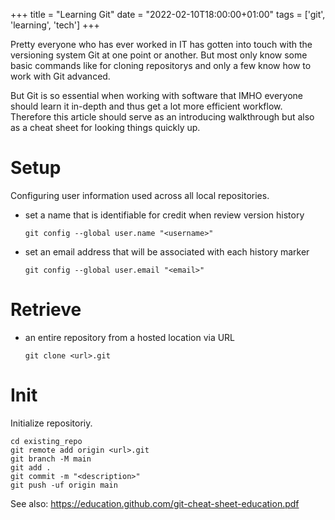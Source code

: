 +++
title = "Learning Git"
date = "2022-02-10T18:00:00+01:00"
tags  = ['git', 'learning', 'tech']
+++

Pretty everyone who has ever worked in IT has gotten into touch with the versioning system Git at one point or another. But most only know some basic commands like for cloning repositorys and only a few know how to work with Git advanced.

But Git is so essential when working with software that IMHO everyone should learn it in-depth and thus get a lot more efficient workflow.
Therefore this article should serve as an introducing walkthrough but also as a cheat sheet for looking things quickly up.

# Setup
Configuring user information used across all local repositories.

- set a name that is identifiable for credit when review version history
  ```
  git config --global user.name "<username>"
  ```

- set an email address that will be associated with each history marker
  ```
  git config --global user.email "<email>"
  ```

# Retrieve
- an entire repository from a hosted location via URL
  ```
  git clone <url>.git
  ```

# Init
Initialize repositoriy.

```
cd existing_repo
git remote add origin <url>.git
git branch -M main
git add .
git commit -m "<description>"
git push -uf origin main
```


  
  
See also: https://education.github.com/git-cheat-sheet-education.pdf

